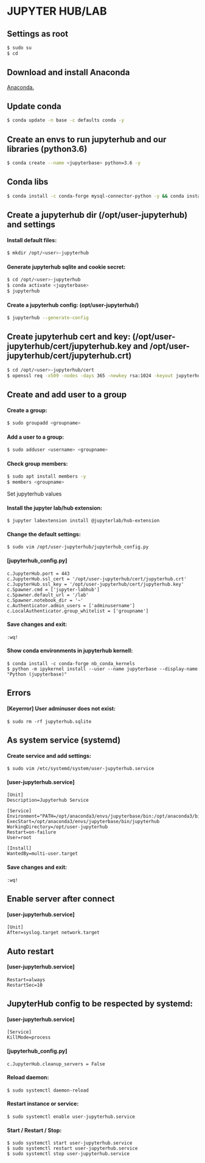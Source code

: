# JUPYTER HUB/LAB</h1>
## Settings as root

```sh
$ sudo su
$ cd
```

## Download and install Anaconda

[Anaconda.](https://github.com/Nouvellie/ubuntu/blob/ubuntu/contents/anaconda.md)

## Update conda

```sh
$ conda update -n base -c defaults conda -y
```

## Create an envs to run jupyterhub and our libraries (python3.6)

```sh
$ conda create --name <jupyterbase> python=3.6 -y
```

## Conda libs

```sh
$ conda install -c conda-forge mysql-connector-python -y && conda install -c pandas pymysql -y && conda install -c conda-forge mysqlclient -y && conda install -c kalefranz mysql-server -y && conda install -c conda-forge django -y && conda install -c conda-forge djangorestframework -y && conda install -c conda-forge keras -y && conda install -c anaconda tensorflow -y && conda install -c conda-forge django-cors-headers -y && conda install -c conda-forge django-filter -y && conda install -c conda-forge pandas -y && conda install -c conda-forge bokeh -y && conda install -c conda-forge appdirs -y && conda install -c conda-forge lxml -y && conda install -c conda-forge wfdb -y && conda install -c conda-forge pywavelets -y && conda install -c conda-forge sqlparse -y && conda install -c conda-forge jupyterhub -y && conda install -c conda-forge notebook -y && conda install -c conda-forge configurable-http-proxy -y && conda install -c conda-forge jupyterlab -y
 ```

## Create a jupyterhub dir (/opt/user-jupyterhub) and settings
#### Install default files:

```sh
$ mkdir /opt/<user>-jupyterhub
```

#### Generate jupyterhub sqlite and cookie secret:

```sh
$ cd /opt/<user>-jupyterhub
$ conda activate <jupyterbase>
$ jupyterhub
```

#### Create a jupyterhub config: (opt/user-jupyterhub/)

```sh
$ jupyterhub --generate-config
```

## Create jupyterhub cert and key: (/opt/user-jupyterhub/cert/jupyterhub.key and /opt/user-jupyterhub/cert/jupyterhub.crt)

```sh
$ cd /opt/<user>-jupyterhub/cert
$ openssl req -x509 -nodes -days 365 -newkey rsa:1024 -keyout jupyterhub.key -out jupyterhub.crt
```

## Create and add user to a group
#### Create a group:

```sh
$ sudo groupadd <groupname>
```

#### Add a user to a group:

```sh
$ sudo adduser <username> <groupname>
```

#### Check group members:

```sh
$ sudo apt install members -y
$ members <groupname>
```

Set jupyterhub values</h2>
<h4>Install the jupyter lab/hub extension:</h4>

`$ jupyter labextension install @jupyterlab/hub-extension`

<h4>Change the default settings:</h4>

`$ sudo vim /opt/user-jupyterhub/jupyterhub_config.py`<br>

<h4>[jupyterhub_config.py]</h4>

```
c.JupyterHub.port = 443
c.JupyterHub.ssl_cert = '/opt/user-jupyterhub/cert/jupyterhub.crt'
c.JupyterHub.ssl_key = '/opt/user-jupyterhub/cert/jupyterhub.key'
c.Spawner.cmd = ['jupyter-labhub']
c.Spawner.default_url = '/lab'
c.Spawner.notebook_dir = '~'
c.Authenticator.admin_users = ['adminusername']
c.LocalAuthenticator.group_whitelist = ['groupname']
```

<h4>Save changes and exit:</h4>

`:wq!`

<h4>Show conda environments in jupyterhub kernell:</h4>

`$ conda install -c conda-forge nb_conda_kernels`<br>
`$ python -m ipykernel install --user --name jupyterbase --display-name "Python (jupyterbase)"`

<h2>Errors</h2>
<h4>[Keyerror] User adminuser does not exist:</h4>

`$ sudo rm -rf jupyterhub.sqlite`

<h2>As system service (systemd)</h2>
<h4>Create service and add settings:</h4>

`$ sudo vim /etc/systemd/system/user-jupyterhub.service`<br>

<h4>[user-jupyterhub.service]</h4>

```
[Unit]
Description=Jupyterhub Service

[Service]
Environment="PATH=/opt/anaconda3/envs/jupyterbase/bin:/opt/anaconda3/bin:/opt/anaconda3/bin:/usr/local/sbin:/usr/local/bin:/usr/sbin:/usr/bin:/sbin:/bin:/usr/games:/usr/local/games"
ExecStart=/opt/anaconda3/envs/jupyterbase/bin/jupyterhub
WorkingDirectory=/opt/user-jupyterhub
Restart=on-failure
User=root

[Install]
WantedBy=multi-user.target
```

<h4>Save changes and exit:</h4>

`:wq!`

<h2>Enable server after connect</h2>
<h4>[user-jupyterhub.service]</h4>

```
[Unit]
After=syslog.target network.target
```

<h2>Auto restart</h2>
<h4>[user-jupyterhub.service]</h4>

```
Restart=always
RestartSec=10
```

<h2>JupyterHub config to be respected by systemd:</h2>
<h4>[user-jupyterhub.service]</h4>

```
[Service]
KillMode=process
```

<h4>[jupyterhub_config.py]</h4>

```
c.JupyterHub.cleanup_servers = False
```

<h4>Reload daemon:</h4>

`$ sudo systemctl daemon-reload`

<h4>Restart instance or service:</h4>

`$ sudo systemctl enable user-jupyterhub.service`

<h4>Start / Restart / Stop:</h4>

`$ sudo systemctl start user-jupyterhub.service`<br>
`$ sudo systemctl restart user-jupyterhub.service`<br>
`$ sudo systemctl stop user-jupyterhub.service`

</div>